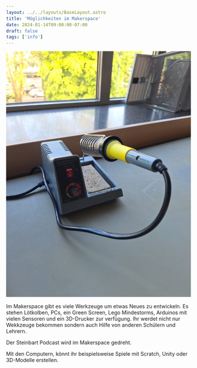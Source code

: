 ```yaml
---
layout: ../../layouts/BaseLayout.astro
title: 'Möglichkeiten im Makerspace'
date: 2024-01-14T09:00:00-07:00
draft: false
tags: ['info']
---
```


![MakerSpace](../../assets/loetkolben.jpg)

Im Makerspace gibt es viele Werkzeuge um etwas Neues zu entwickeln. Es stehen Lötkolben, PCs, ein Green Screen, Lego Mindestorms, Arduinos mit vielen Sensoren und ein 3D-Drucker zur verfügung. Ihr werdet nicht nur Wekkzeuge bekommen sondern auch Hilfe von anderen Schülern und Lehrern.

Der Steinbart Podcast wird im Makerspace gedreht.

Mit den Computern, könnt ihr beispielsweise Spiele mit Scratch, Unity oder 3D-Modelle erstellen.